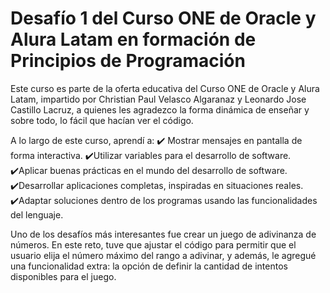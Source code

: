 # Desafío 1 del Curso ONE de Oracle y Alura Latam en formación de Principios de Programación

Este curso es parte de la oferta educativa del Curso ONE de Oracle y Alura Latam, impartido por Christian Paul Velasco Algaranaz y Leonardo Jose Castillo Lacruz, a quienes les agradezco la forma dinámica de enseñar y sobre todo, lo fácil que hacían ver el código.

A lo largo de este curso, aprendí a:
✔️ Mostrar mensajes en pantalla de forma interactiva.
✔️Utilizar variables para el desarrollo de software.
✔️Aplicar buenas prácticas en el mundo del desarrollo de software.
✔️Desarrollar aplicaciones completas, inspiradas en situaciones reales.
✔️Adaptar soluciones dentro de los programas usando las funcionalidades del lenguaje.

Uno de los desafíos más interesantes fue crear un juego de adivinanza de números. En este reto, tuve que ajustar el código para permitir que el usuario elija el número máximo del rango a adivinar, y además, le agregué una funcionalidad extra: la opción de definir la cantidad de intentos disponibles para el juego.

